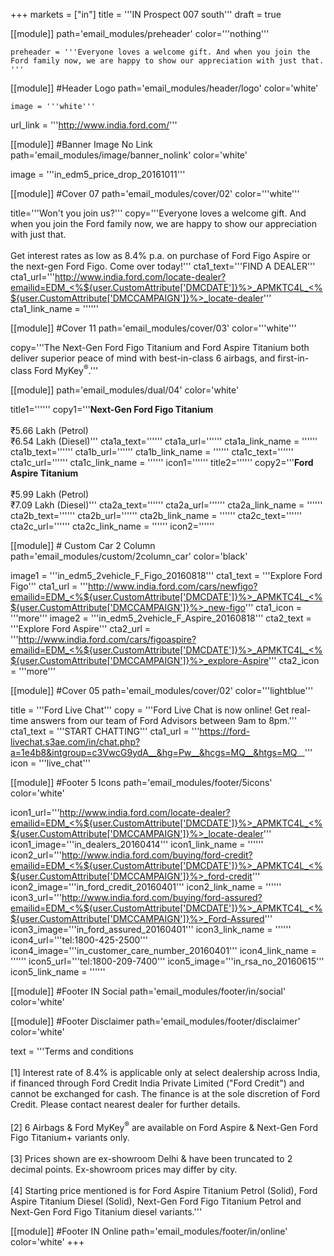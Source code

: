 +++
markets = ["in"]
title = '''IN Prospect 007 south'''
draft = true


[[module]]
path='email_modules/preheader'
color='''nothing'''

	preheader = '''Everyone loves a welcome gift. And when you join the Ford family now, we are happy to show our appreciation with just that. '''

[[module]] #Header Logo
path='email_modules/header/logo'
color='white'

	image = '''white'''
   url_link = '''http://www.india.ford.com/'''

[[module]] #Banner Image No Link
path='email_modules/image/banner_nolink'
color='white'

  image = '''in_edm5_price_drop_20161011'''

[[module]] #Cover 07
path='email_modules/cover/02'
color='''white'''

  title='''Won't you join us?'''
  copy='''Everyone loves a welcome gift. And when you join the Ford family now, we are happy to show our appreciation with just that.<br /><br />Get interest rates as low as 8.4% p.a. on purchase of Ford Figo Aspire or the next-gen Ford Figo. Come over today!'''
  cta1_text='''FIND A DEALER'''
  cta1_url='''http://www.india.ford.com/locate-dealer?emailid=EDM_<%${user.CustomAttribute['DMCDATE']}%>_APMKTC4L_<%${user.CustomAttribute['DMCCAMPAIGN']}%>_locate-dealer'''
  cta1_link_name = ''''''

[[module]] #Cover 11
path='email_modules/cover/03'
color='''white'''
  
  copy='''The Next-Gen Ford Figo Titanium and Ford Aspire Titanium both deliver superior peace of mind with best-in-class 6 airbags, and first-in-class Ford MyKey<sup>&reg;</sup>.'''

[[module]]
path='email_modules/dual/04'
color='white'

  title1=''''''
  copy1='''<span style="font-weight:bold;">Next-Gen Ford Figo Titanium</span><br /><br />&#8377;5.66 Lakh (Petrol)<br />&#8377;6.54 Lakh (Diesel)'''
  cta1a_text=''''''
  cta1a_url=''''''
  cta1a_link_name = ''''''
  cta1b_text=''''''
  cta1b_url=''''''
  cta1b_link_name = ''''''
  cta1c_text=''''''
  cta1c_url=''''''
  cta1c_link_name = ''''''
  icon1=''''''
  title2=''''''
  copy2='''<span style="font-weight:bold;">Ford Aspire Titanium</span><br /><br />&#8377;5.99 Lakh (Petrol)<br />&#8377;7.09 Lakh (Diesel)'''
  cta2a_text=''''''
  cta2a_url=''''''
  cta2a_link_name = ''''''
  cta2b_text=''''''
  cta2b_url=''''''
  cta2b_link_name = ''''''
  cta2c_text=''''''
  cta2c_url=''''''
  cta2c_link_name = ''''''
  icon2=''''''

[[module]] # Custom Car 2 Column
path='email_modules/custom/2column_car'
color='black'

  image1 = '''in_edm5_2vehicle_F_Figo_20160818'''
  cta1_text = '''Explore Ford Figo'''
  cta1_url = '''http://www.india.ford.com/cars/newfigo?emailid=EDM_<%${user.CustomAttribute['DMCDATE']}%>_APMKTC4L_<%${user.CustomAttribute['DMCCAMPAIGN']}%>_new-figo'''
  cta1_icon = '''more'''
  image2 = '''in_edm5_2vehicle_F_Aspire_20160818'''
  cta2_text = '''Explore Ford Aspire'''
  cta2_url = '''http://www.india.ford.com/cars/figoaspire?emailid=EDM_<%${user.CustomAttribute['DMCDATE']}%>_APMKTC4L_<%${user.CustomAttribute['DMCCAMPAIGN']}%>_explore-Aspire'''
  cta2_icon = '''more'''

[[module]] #Cover 05
path='email_modules/cover/02'
color='''lightblue'''

  title = '''Ford Live Chat'''
  copy = '''Ford Live Chat is now online! Get real-time answers from our team of Ford Advisors between 9am to 8pm.'''
  cta1_text = '''START CHATTING'''
  cta1_url = '''https://ford-livechat.s3ae.com/in/chat.php?a=1e4b8&intgroup=c3VwcG9ydA__&hg=Pw__&hcgs=MQ__&htgs=MQ__'''
  icon = '''live_chat'''

[[module]] #Footer 5 Icons
path='email_modules/footer/5icons'
color='white'

  icon1_url='''http://www.india.ford.com/locate-dealer?emailid=EDM_<%${user.CustomAttribute['DMCDATE']}%>_APMKTC4L_<%${user.CustomAttribute['DMCCAMPAIGN']}%>_locate-dealer'''
  icon1_image='''in_dealers_20160414'''
  icon1_link_name = ''''''
  icon2_url='''http://www.india.ford.com/buying/ford-credit?emailid=EDM_<%${user.CustomAttribute['DMCDATE']}%>_APMKTC4L_<%${user.CustomAttribute['DMCCAMPAIGN']}%>_ford-credit'''
  icon2_image='''in_ford_credit_20160401'''
  icon2_link_name = ''''''
  icon3_url='''http://www.india.ford.com/buying/ford-assured?emailid=EDM_<%${user.CustomAttribute['DMCDATE']}%>_APMKTC4L_<%${user.CustomAttribute['DMCCAMPAIGN']}%>_Ford-Assured'''
  icon3_image='''in_ford_assured_20160401'''
  icon3_link_name = ''''''
  icon4_url='''tel:1800-425-2500'''
  icon4_image='''in_customer_care_number_20160401'''
  icon4_link_name = ''''''
  icon5_url='''tel:1800-209-7400'''
  icon5_image='''in_rsa_no_20160615'''
  icon5_link_name = ''''''
    
[[module]] #Footer IN Social
path='email_modules/footer/in/social'
color='white'

[[module]] #Footer Disclaimer
path='email_modules/footer/disclaimer'
color='white'

  text = '''Terms and conditions <br /><br />[1] Interest rate of 8.4% is applicable only at select dealership across India, if financed through Ford Credit India Private Limited ("Ford Credit") and cannot be exchanged for cash. The finance is at the sole discretion of Ford Credit. Please contact nearest dealer for further details. <br /><br />[2] 6 Airbags & Ford MyKey<sup>&reg;</sup> are available on Ford Aspire & Next-Gen Ford Figo Titanium+ variants only.<br /><br />[3] Prices shown are ex-showroom Delhi & have been truncated to 2 decimal points. Ex-showroom prices may differ by city.<br /><br />[4] Starting price mentioned is for Ford Aspire Titanium Petrol (Solid), Ford Aspire Titanium Diesel (Solid), Next-Gen Ford Figo Titanium Petrol and Next-Gen Ford Figo Titanium diesel variants.'''

[[module]] #Footer IN Online
path='email_modules/footer/in/online'
color='white'
+++